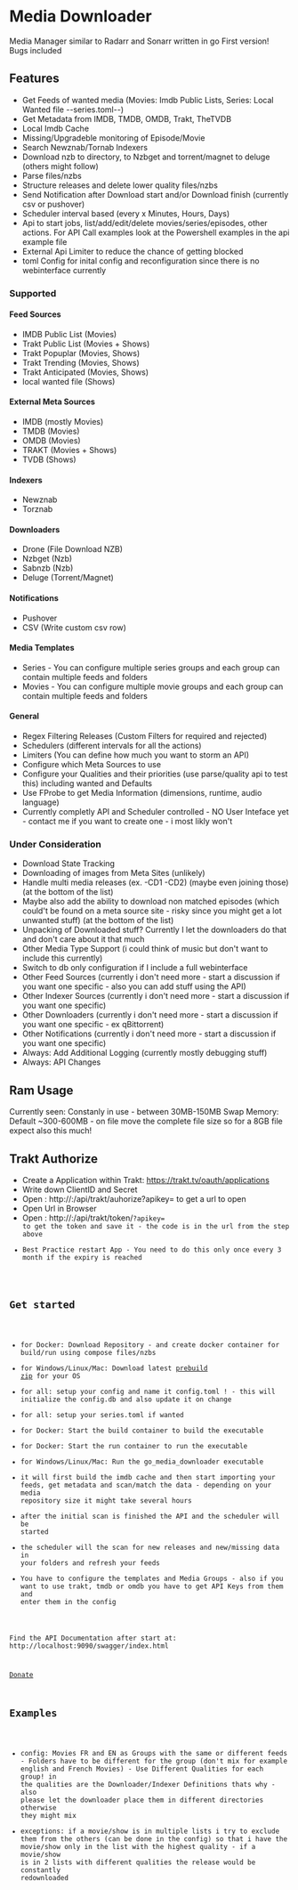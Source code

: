 # Media Downloader
Media Manager similar to Radarr and Sonarr written in go
First version! Bugs included

## Features

- Get Feeds of wanted media (Movies: Imdb Public Lists, Series: Local Wanted file --series.toml--)
- Get Metadata from IMDB, TMDB, OMDB, Trakt, TheTVDB
- Local Imdb Cache
- Missing/Upgradeble monitoring of Episode/Movie
- Search Newznab/Tornab Indexers
- Download nzb to directory, to Nzbget and torrent/magnet to deluge (others might follow)
- Parse files/nzbs
- Structure releases and delete lower quality files/nzbs
- Send Notification after Download start and/or Download finish (currently csv or pushover)
- Scheduler interval based (every x Minutes, Hours, Days)
- Api to start jobs, list/add/edit/delete movies/series/episodes, other actions. For API Call examples look at the Powershell examples in the api example file
- External Api Limiter to reduce the chance of getting blocked
- toml Config for inital config and reconfiguration since there is no webinterface currently

### Supported
#### Feed Sources

- IMDB Public List (Movies)
- Trakt Public List (Movies + Shows)
- Trakt Popuplar (Movies, Shows)
- Trakt Trending (Movies, Shows)
- Trakt Anticipated (Movies, Shows)
- local wanted file (Shows)

#### External Meta Sources

- IMDB (mostly Movies)
- TMDB (Movies)
- OMDB (Movies)
- TRAKT (Movies + Shows)
- TVDB (Shows)
#### Indexers

- Newznab
- Torznab

#### Downloaders

- Drone (File Download NZB)
- Nzbget (Nzb)
- Sabnzb (Nzb)
- Deluge (Torrent/Magnet)

#### Notifications

- Pushover
- CSV (Write custom csv row)

#### Media Templates

- Series - You can configure multiple series groups and each group can contain multiple feeds and folders
- Movies - You can configure multiple movie groups and each group can contain multiple feeds and folders

#### General

- Regex Filtering Releases (Custom Filters for required and rejected)
- Schedulers (different intervals for all the actions)
- Limiters (You can define how much you want to storm an API)
- Configure which Meta Sources to use
- Configure your Qualities and their priorities (use parse/quality api to test this) including wanted and Defaults
- Use FProbe to get Media Information (dimensions, runtime, audio language)
- Currently completly API and Scheduler controlled - NO User Inteface yet - contact me if you want to create one - i most likly won't

### Under Consideration

- Download State Tracking
- Downloading of images from Meta Sites (unlikely)
- Handle multi media releases (ex. -CD1 -CD2) (maybe even joining those) (at the bottom of the list)
- Maybe also add the ability to download non matched episodes (which could't be found on a meta source site - risky since you might get a lot unwanted stuff) (at the bottom of the list)
- Unpacking of Downloaded stuff? Currently I let the downloaders do that and don't care about it that much
- Other Media Type Support (i could think of music but don't want to include this currently)
- Switch to db only configuration if I include a full webinterface
- Other Feed Sources (currently i don't need more - start a discussion if you want one specific - also you can add stuff using the API)
- Other Indexer Sources (currently i don't need more - start a discussion if you want one specific)
- Other Downloaders (currently i don't need more - start a discussion if you want one specific - ex qBittorrent)
- Other Notifications (currently i don't need more - start a discussion if you want one specific)
- Always: Add Additional Logging (currently mostly debugging stuff)
- Always: API Changes

## Ram Usage

Currently seen: 
Constanly in use - between 30MB-150MB
Swap Memory: Default ~300-600MB - on file move the complete file size so for a 8GB file expect also this much!

## Trakt Authorize

- Create a Application within Trakt: https://trakt.tv/oauth/applications
- Write down ClientID and Secret
- Open : http://<server>:<port>/api/trakt/auhorize?apikey=<apikey>  to get a url to open
- Open Url in Browser
- Open : http://<server>:<port>/api/trakt/token/<code>?apikey=<apikey>  to get the token and save it - the code is in the url from the step above
- Best Practice restart App - You need to do this only once every 3 month if the expiry is reached

## Get started

- for Docker: Download Repository - and create docker container for build/run using compose files/nzbs
- for Windows/Linux/Mac: Download latest [prebuild zip](https://github.com/Kellerman81/go_media_downloader/releases/tag/latest_develop) for your OS
- for all: setup your config and name it config.toml ! - this will initialize the config.db and also update it on change
- for all: setup your series.toml if wanted
- for Docker: Start the build container to build the executable
- for Docker: Start the run container to run the executable
- for Windows/Linux/Mac: Run the go_media_downloader executable
- it will first build the imdb cache and then start importing your feeds, get metadata and scan/match the data - depending on your media repository size it might take several hours
- after the initial scan is finished the API and the scheduler will be started
- the scheduler will the scan for new releases and new/missing data in your folders and refresh your feeds
- You have to configure the templates and Media Groups - also if you want to use trakt, tmdb or omdb you have to get API Keys from them and enter them in the config

Find the API Documentation after start at:
http://localhost:9090/swagger/index.html

[Donate](https://www.paypal.com/donate?hosted_button_id=JRT8FJ6GG8CXN)

## Examples

- config: Movies FR and EN as Groups with the same or different feeds - Folders have to be different for the group (don't mix for example english and French Movies) - Use Different Qualities for each group! in the qualities are the Downloader/Indexer Definitions thats why - also please let the downloader place them in different directories otherwise they might mix
- exceptions: if a movie/show is in multiple lists i try to exclude them from the others (can be done in the config) so that i have the movie/show only in the list with the highest quality - if a movie/show is in 2 lists with different qualities the release would be constantly redownloaded